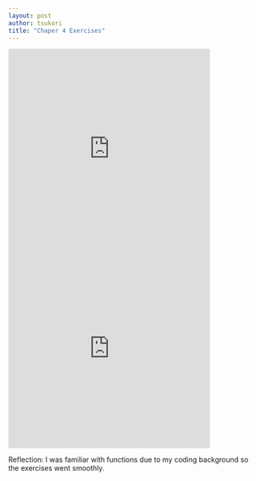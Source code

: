 ```yaml
--- 
layout: post
author: tsukori
title: "Chaper 4 Exercises"
---
```


<iframe src="https://trinket.io/embed/python/392346e8c4" width="80%" height="400" frameborder="0" marginwidth="0" marginheight="0" allowfullscreen></iframe>

<iframe src="https://trinket.io/embed/python/397791298e" width="80%" height="400" frameborder="0" marginwidth="0" marginheight="0" allowfullscreen></iframe>

Reflection: I was familiar with functions due to my coding background so the exercises went smoothly. 
